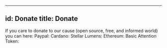 
---
id: Donate
title: Donate
---

If you care to donate to our cause (open source, free, and informed world) you can here:
Paypal: 
Cardano: 
Stellar Lumens: 
Ethereum: 
Basic Attention Token: 
